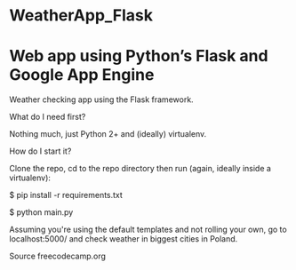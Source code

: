 # WeatherApp_Flask
# Web app using Python’s Flask and Google App Engine

Weather checking app using the Flask framework.

What do I need first?

Nothing much, just Python 2+ and (ideally) virtualenv.

How do I start it?

Clone the repo, cd to the repo directory then run (again, ideally inside a virtualenv):

$ pip install -r requirements.txt

$ python main.py

Assuming you're using the default templates and not rolling your own, go to localhost:5000/ and check weather in biggest cities in Poland.

Source freecodecamp.org
